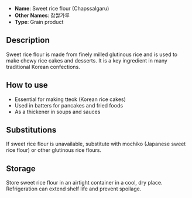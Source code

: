 - **Name**: Sweet rice flour (Chapssalgaru)
- **Other Names**: 찹쌀가루
- **Type**: Grain product

## Description

Sweet rice flour is made from finely milled glutinous rice and is used to make chewy rice cakes and desserts. It is a key ingredient in many traditional Korean confections.

## How to use

- Essential for making tteok (Korean rice cakes)
- Used in batters for pancakes and fried foods
- As a thickener in soups and sauces

## Substitutions

If sweet rice flour is unavailable, substitute with mochiko (Japanese sweet rice flour) or other glutinous rice flours.

## Storage

Store sweet rice flour in an airtight container in a cool, dry place. Refrigeration can extend shelf life and prevent spoilage. 